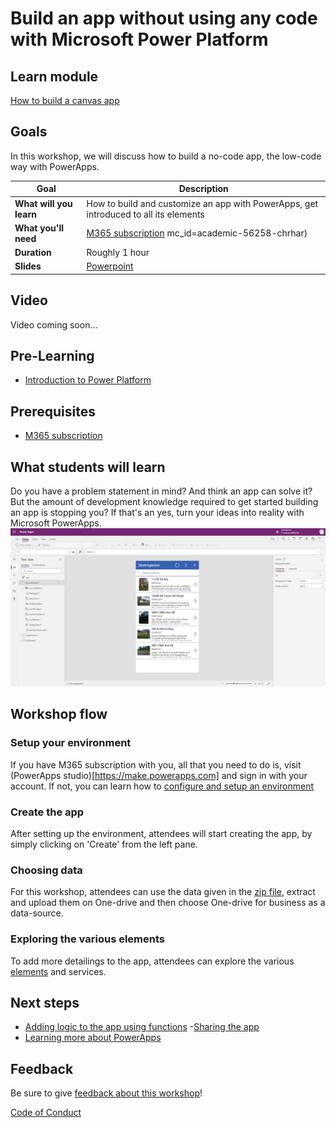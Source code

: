 # Build an app without using any code with Microsoft Power Platform

## Learn module

[How to build a canvas app](https://docs.microsoft.com/en-us/learn/modules/build-app-solution/)

## Goals

In this workshop, we will discuss how to build a no-code app, the low-code way with PowerApps.

| **Goal**                                          | Description                                                                                                    |
| ------------------------------------------------- | -------------------------------------------------------------------------------------------------------------- |
| **What will you learn**                           | How to build and customize an app with PowerApps, get introduced to all its elements|
| **What you'll need**                              | [M365 subscription](https://developer.microsoft.com/en-us/microsoft-365/dev-program) mc_id=academic-56258-chrhar)                                          |
| **Duration**                                      | Roughly 1 hour |
| **Slides**                                        | [Powerpoint](slides.pptx)                                                                                      |

## Video

Video coming soon...

## Pre-Learning

- [Introduction to Power Platform](https://docs.microsoft.com/en-us/learn/modules/introduction-power-platform/)


## Prerequisites

- [M365 subscription](https://developer.microsoft.com/en-us/microsoft-365/dev-program) 

## What students will learn

Do you have a problem statement in mind? And think an app can solve it? But the amount of development knowledge required to get started building an app is stopping you? If that's an yes, turn your ideas into reality with Microsoft PowerApps.
![Screenshot of final project](images/project.png)

## Workshop flow

### Setup your environment

If you have M365 subscription with you, all that you need to do is, visit (PowerApps studio)[https://make.powerapps.com] and sign in with your account. If not, you can learn how to [configure and setup an environment](https://docs.microsoft.com/en-us/power-platform/admin/create-environment#:~:text=%20Steps%20%201%20Sign%20in%20to%20the,Save.Table%203SettingDescriptionLanguageThe%20default%20language%20for%20this...%20See%20More.)

### Create the app

After setting up the environment, attendees will start creating the app, by simply clicking on 'Create' from the left pane.

### Choosing data

For this workshop, attendees can use the data given in the [zip file](data/Contoso-Site-Tracking.zip), extract and upload them on One-drive and then choose One-drive for business as a data-source.

### Exploring the various elements

To add more detailings to the app, attendees can explore the various [elements](https://docs.microsoft.com/en-us/learn/modules/build-app-solution/2-learn-basic-elements) and services.

## Next steps

- [Adding logic to the app using functions](https://docs.microsoft.com/en-us/learn/modules/build-app-solution/4-get-started-functions-power-apps)
-[Sharing the app](https://docs.microsoft.com/en-us/learn/modules/build-app-solution/5-share-app)
- [Learning more about PowerApps](https://docs.microsoft.com/en-us/learn/modules/get-started-with-powerapps/)


## Feedback

Be sure to give [feedback about this workshop](https://forms.office.com/r/MdhJWMZthR)!

[Code of Conduct](CODE_OF_CONDUCT.md)
